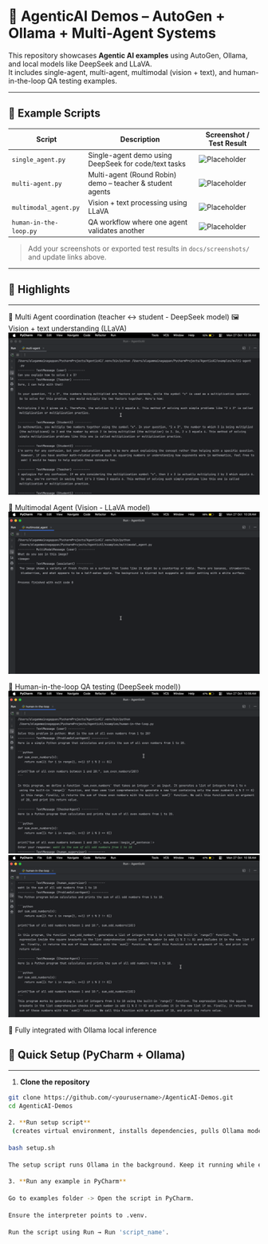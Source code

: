 # 🤖 AgenticAI Demos – AutoGen + Ollama + Multi-Agent Systems

This repository showcases **Agentic AI examples** using AutoGen, Ollama, and local models like DeepSeek and LLaVA.  
It includes single-agent, multi-agent, multimodal (vision + text), and human-in-the-loop QA testing examples.

---

## 🌟 Example Scripts

| Script | Description | Screenshot / Test Result |
|--------|-------------|-------------------------|
| `single_agent.py` | Single-agent demo using DeepSeek for code/text tasks | ![Placeholder](docs/screenshots/single_agent.png) |
| `multi-agent.py` | Multi-agent (Round Robin) demo – teacher & student agents | ![Placeholder](docs/screenshots/multi_agent.png) |
| `multimodal_agent.py` | Vision + text processing using LLaVA | ![Placeholder](docs/screenshots/multimodal_agent.png) |
| `human-in-the-loop.py` | QA workflow where one agent validates another | ![Placeholder](docs/screenshots/human_in_the_loop.png) |

> Add your screenshots or exported test results in `docs/screenshots/` and update links above.

---
##  🧩 Highlights

---
🧠 Multi Agent coordination (teacher ↔ student - DeepSeek model)
🖼 Vision + text understanding (LLaVA)
![multi agent](screenshots/multiagent.png)

💬 Multimodal Agent (Vision - LLaVA model)
![multimodal agent](screenshots/multimodal.png)

🧪 Human-in-the-loop QA testing (DeepSeek model))
![Human In The Loop](screenshots/human1.png)
![Human In The Loop](screenshots/human2.png)


🧰 Fully integrated with Ollama local inference




## 🚀 Quick Setup (PyCharm + Ollama)

---
1. **Clone the repository**

```bash
git clone https://github.com/<yourusername>/AgenticAI-Demos.git
cd AgenticAI-Demos

2. **Run setup script**
 (creates virtual environment, installs dependencies, pulls Ollama model, starts server)

bash setup.sh

The setup script runs Ollama in the background. Keep it running while executing examples.

3. **Run any example in PyCharm**

Go to examples folder -> Open the script in PyCharm.

Ensure the interpreter points to .venv.

Run the script using Run → Run 'script_name'.
